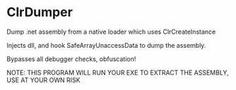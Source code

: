 # ClrDumper
Dump .net assembly from a native loader which uses ClrCreateInstance

Injects dll, and hook SafeArrayUnaccessData to dump the assembly.

Bypasses all debugger checks, obfuscation!

NOTE: THIS PROGRAM WILL RUN YOUR EXE TO EXTRACT THE ASSEMBLY, USE AT YOUR OWN RISK
